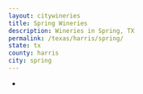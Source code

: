 ```yaml
---
layout: citywineries
title: Spring Wineries
description: Wineries in Spring, TX
permalink: /texas/harris/spring/
state: tx
county: harris
city: spring
---
```

-
